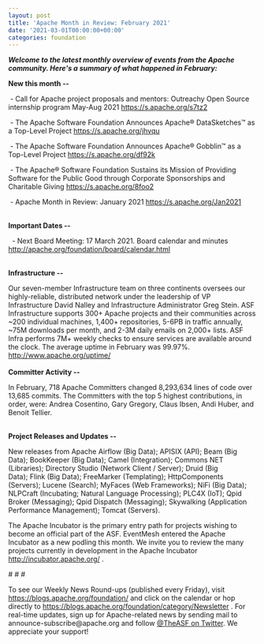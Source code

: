 ```yaml
---
layout: post
title: 'Apache Month in Review: February 2021'
date: '2021-03-01T00:00:00+00:00'
categories: foundation
---
```

<p></p><p></p><p><i><span style="font-weight: 700;">Welcome to the latest monthly overview of events from the Apache community. Here's a summary of what happened in February:</span></i></p><span style="font-weight: 700;">New this month --</span><br><p>&nbsp;- Call for Apache project proposals and mentors: Outreachy Open Source internship program May-Aug 2021&nbsp;<a href="https://s.apache.org/s7tz2">https://s.apache.org/s7tz2</a></p><p>&nbsp;- The Apache Software Foundation Announces Apache® DataSketches™ as a Top-Level Project&nbsp;<a href="https://s.apache.org/jhvqu" target="_blank">https://s.apache.org/jhvqu</a></p><p>&nbsp;- The Apache Software Foundation Announces Apache® Gobblin™ as a Top-Level Project&nbsp;<a href="https://s.apache.org/df92k" target="_blank">https://s.apache.org/df92k</a></p><p>&nbsp;- The 
Apache® Software Foundation Sustains its Mission of Providing Software 
for the Public Good through Corporate Sponsorships and Charitable Giving
 <a href="https://s.apache.org/8foo2" target="_blank">https://s.apache.org/8foo2</a></p><p>&nbsp;- Apache Month in Review: January 2021 <a href="https://s.apache.org/Jan2021" target="_blank">https://s.apache.org/Jan2021</a></p><p><br><span style="font-weight: 700;">Important Dates --</span></p><p><span style="font-weight: 700;"></span>&nbsp; - Next Board Meeting: 17 March 2021. Board calendar and minutes <a href="http://apache.org/foundation/board/calendar.html" target="_blank">http://apache.org/foundation/board/calendar.html</a></p><p><br><span style="font-weight: 700;">Infrastructure --</span></p><div>Our
 seven-member Infrastructure team on three continents oversees our 
highly-reliable, distributed network under the leadership of VP 
Infrastructure David Nalley and Infrastructure Administrator Greg Stein.
 ASF Infrastructure supports 300+ Apache projects and their communities 
across ~200 individual machines, 1,400+ repositories, 5-6PB in traffic 
annually, ~75M downloads per month, and 2-3M daily emails on 2,000+ 
lists. ASF Infra performs 7M+ weekly checks to ensure services are available around the clock. The average uptime in February was 99.97%. <a href="http://www.apache.org/uptime/" target="_blank">http://www.apache.org/uptime/</a><b><br></b></div><div><b><br></b></div><div><b>Committer Activity --</b></div><p>In February, 718 Apache Committers changed 8,293,634 lines of code over 13,685 commits. The Committers with the top 5 highest contributions, in order, were: Andrea Cosentino, Gary Gregory, Claus Ibsen, Andi Huber, and Benoit Tellier.<br><br></p><p><b>Project Releases and Updates --</b></p>New releases from Apache Airflow (Big Data); APISIX (API); Beam (Big Data); BookKeeper (Big Data); Camel (Integration); Commons NET (Libraries); Directory Studio (Network Client / Server); Druid (Big Data);&nbsp;Flink (Big Data);&nbsp;FreeMarker (Templating); HttpComponents (Servers); Lucene (Search);&nbsp;MyFaces (Web Frameworks); NiFi (Big Data); NLPCraft (Incubating; Natural Language Processing);&nbsp;PLC4X (IoT); Qpid Broker (Messaging); Qpid Dispatch (Messaging); Skywalking (Application Performance Management);&nbsp;Tomcat (Servers).<p></p><p></p><p></p><p></p><p>The
 Apache Incubator is the primary entry path for projects wishing to become an official part of the ASF. EventMesh entered the Apache Incubator as a new podling this month. We invite you to review the many projects currently in development in the Apache Incubator <a href="http://incubator.apache.org/" target="_blank" style="background-color: rgb(255, 255, 255);">http://incubator.apache.org/</a>&nbsp;.<br></p><p><span style="font-size: 11pt; font-family: Arial; color: rgb(0, 0, 0); background-color: transparent; font-style: normal; font-variant: normal; text-decoration: none; vertical-align: baseline; white-space: pre-wrap;"></span></p><p># # #</p><p>To see our Weekly News Round-ups (published every Friday), visit <a href="https://blogs.apache.org/foundation/" target="_blank">https://blogs.apache.org/foundation/</a> and click on the calendar or hop directly to <a href="https://blogs.apache.org/foundation/category/Newsletter" target="_blank">https://blogs.apache.org/foundation/category/Newsletter</a> .
 For real-time updates, sign up for Apache-related news by sending mail 
to announce-subscribe@apache.org and follow <a href="https://twitter.com/theasf" target="_blank">@TheASF on Twitter</a>. We appreciate your support!</p><p></p><p></p>
